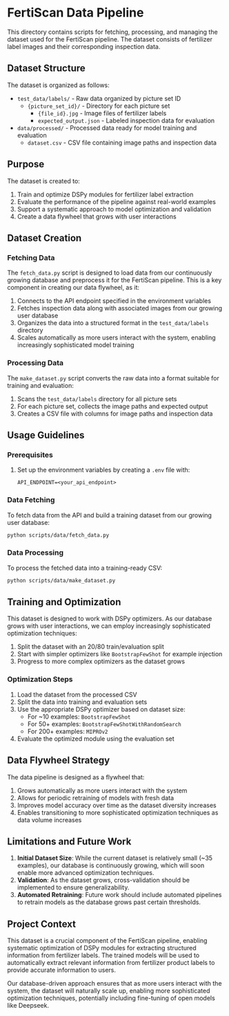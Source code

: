 # FertiScan Data Pipeline

This directory contains scripts for fetching, processing, and managing the dataset used for the FertiScan pipeline. The dataset consists of fertilizer label images and their corresponding inspection data.

## Dataset Structure

The dataset is organized as follows:

- `test_data/labels/` - Raw data organized by picture set ID
  - `{picture_set_id}/` - Directory for each picture set
    - `{file_id}.jpg` - Image files of fertilizer labels
    - `expected_output.json` - Labeled inspection data for evaluation
- `data/processed/` - Processed data ready for model training and evaluation
  - `dataset.csv` - CSV file containing image paths and inspection data

## Purpose

The dataset is created to:

1. Train and optimize DSPy modules for fertilizer label extraction
2. Evaluate the performance of the pipeline against real-world examples
3. Support a systematic approach to model optimization and validation
4. Create a data flywheel that grows with user interactions

## Dataset Creation

### Fetching Data

The `fetch_data.py` script is designed to load data from our continuously growing database and preprocess it for the FertiScan pipeline. This is a key component in creating our data flywheel, as it:

1. Connects to the API endpoint specified in the environment variables
2. Fetches inspection data along with associated images from our growing user database
3. Organizes the data into a structured format in the `test_data/labels` directory
4. Scales automatically as more users interact with the system, enabling increasingly sophisticated model training

### Processing Data

The `make_dataset.py` script converts the raw data into a format suitable for training and evaluation:

1. Scans the `test_data/labels` directory for all picture sets
2. For each picture set, collects the image paths and expected output
3. Creates a CSV file with columns for image paths and inspection data

## Usage Guidelines

### Prerequisites

1. Set up the environment variables by creating a `.env` file with:
   ```
   API_ENDPOINT=<your_api_endpoint>
   ```

### Data Fetching

To fetch data from the API and build a training dataset from our growing user database:

```bash
python scripts/data/fetch_data.py
```

### Data Processing

To process the fetched data into a training-ready CSV:

```bash
python scripts/data/make_dataset.py
```

## Training and Optimization

This dataset is designed to work with DSPy optimizers. As our database grows with user interactions, we can employ increasingly sophisticated optimization techniques:

1. Split the dataset with an 20/80 train/evaluation split
2. Start with simpler optimizers like `BootstrapFewShot` for example injection
3. Progress to more complex optimizers as the dataset grows

### Optimization Steps

1. Load the dataset from the processed CSV
2. Split the data into training and evaluation sets
3. Use the appropriate DSPy optimizer based on dataset size:
   - For ~10 examples: `BootstrapFewShot`
   - For 50+ examples: `BootstrapFewShotWithRandomSearch`
   - For 200+ examples: `MIPROv2`
4. Evaluate the optimized module using the evaluation set

## Data Flywheel Strategy

The data pipeline is designed as a flywheel that:

1. Grows automatically as more users interact with the system
2. Allows for periodic retraining of models with fresh data
3. Improves model accuracy over time as the dataset diversity increases
4. Enables transitioning to more sophisticated optimization techniques as data volume increases

## Limitations and Future Work

1. **Initial Dataset Size**: While the current dataset is relatively small (~35 examples), our database is continuously growing, which will soon enable more advanced optimization techniques.
2. **Validation**: As the dataset grows, cross-validation should be implemented to ensure generalizability.
3. **Automated Retraining**: Future work should include automated pipelines to retrain models as the database grows past certain thresholds.

## Project Context

This dataset is a crucial component of the FertiScan pipeline, enabling systematic optimization of DSPy modules for extracting structured information from fertilizer labels. The trained models will be used to automatically extract relevant information from fertilizer product labels to provide accurate information to users.

Our database-driven approach ensures that as more users interact with the system, the dataset will naturally scale up, enabling more sophisticated optimization techniques, potentially including fine-tuning of open models like Deepseek.
